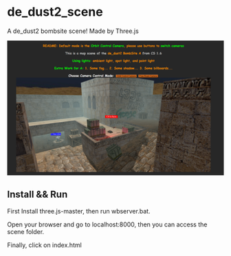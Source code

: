 # de_dust2_scene
A de_dust2 bombsite scene! Made by Three.js

![Image text](https://github.com/1832051637/de_dust2_scene/blob/main/dust2_screenshot.png)

## Install && Run
First Install three.js-master, then run wbserver.bat.

Open your browser and go to localhost:8000, then you can access the scene folder.

Finally, click on index.html
